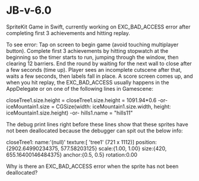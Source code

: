 # JB-v-6.0

SpriteKit Game in Swift, currently working on EXC_BAD_ACCESS error after completing first 3 achievements and hitting replay.

To see error:
Tap on screen to begin game (avoid touching multiplayer button). Complete first 3 achievements by hitting stopwatch at the beginning so the timer starts to run, jumping through the window, then clearing 12 barriers. End the round by waiting for the next wall to close after a few seconds (time up). Player sees an incomplete cutscene after that, waits a few seconds, then labels fall in place. A score screen comes up, and when you hit replay, the EXC_BAD_ACCESS usually happens in the AppDelegate or on one of the following lines in Gamescene:

closeTree1.size.height = closeTree1.size.height = 1091.94*0.6
-or-
iceMountain1.size = CGSize(width: iceMountain1.size.width, height: iceMountain1.size.height)
-or-
hills1.name = "hills11"

The debug print lines right before these lines show that these sprites have not been deallocated because the debugger can spit out the below info:

closeTree1: name:'(null)' texture:[ 'tree1' (721 x 1112)] position:{2902.64990234375, 577.58203125} scale:{1.00, 1.00} size:{420, 655.16400146484375} anchor:{0.5, 0.5} rotation:0.00

Why is there an EXC_BAD_ACCESS error when the sprite has not been deallocated?
